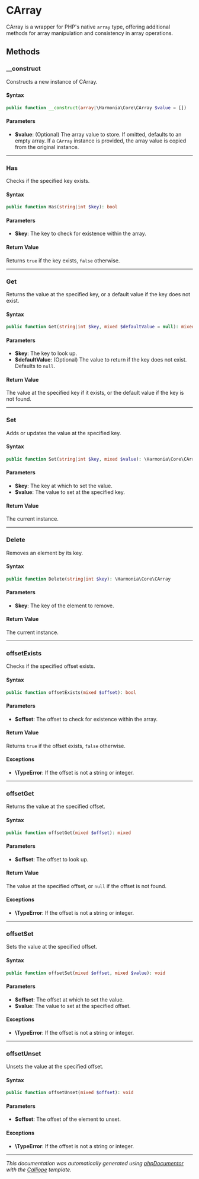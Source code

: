 # CArray

CArray is a wrapper for PHP's native `array` type, offering additional
methods for array manipulation and consistency in array operations.

## Methods

### __construct

Constructs a new instance of CArray.

#### Syntax

```php
public function __construct(array|\Harmonia\Core\CArray $value = [])
```

#### Parameters

- **$value**: (Optional) The array value to store. If omitted, defaults to an empty array. If a `CArray` instance is provided, the array value is copied from the original instance.

---

### Has

Checks if the specified key exists.

#### Syntax

```php
public function Has(string|int $key): bool
```

#### Parameters

- **$key**: The key to check for existence within the array.

#### Return Value

Returns `true` if the key exists, `false` otherwise.

---

### Get

Returns the value at the specified key, or a default value if the key
does not exist.

#### Syntax

```php
public function Get(string|int $key, mixed $defaultValue = null): mixed
```

#### Parameters

- **$key**: The key to look up.
- **$defaultValue**: (Optional) The value to return if the key does not exist. Defaults to `null`.

#### Return Value

The value at the specified key if it exists, or the default value if the key is not found.

---

### Set

Adds or updates the value at the specified key.

#### Syntax

```php
public function Set(string|int $key, mixed $value): \Harmonia\Core\CArray
```

#### Parameters

- **$key**: The key at which to set the value.
- **$value**: The value to set at the specified key.

#### Return Value

The current instance.

---

### Delete

Removes an element by its key.

#### Syntax

```php
public function Delete(string|int $key): \Harmonia\Core\CArray
```

#### Parameters

- **$key**: The key of the element to remove.

#### Return Value

The current instance.

---

### offsetExists

Checks if the specified offset exists.

#### Syntax

```php
public function offsetExists(mixed $offset): bool
```

#### Parameters

- **$offset**: The offset to check for existence within the array.

#### Return Value

Returns `true` if the offset exists, `false` otherwise.

#### Exceptions

- **\TypeError**: If the offset is not a string or integer.

---

### offsetGet

Returns the value at the specified offset.

#### Syntax

```php
public function offsetGet(mixed $offset): mixed
```

#### Parameters

- **$offset**: The offset to look up.

#### Return Value

The value at the specified offset, or `null` if the offset is not found.

#### Exceptions

- **\TypeError**: If the offset is not a string or integer.

---

### offsetSet

Sets the value at the specified offset.

#### Syntax

```php
public function offsetSet(mixed $offset, mixed $value): void
```

#### Parameters

- **$offset**: The offset at which to set the value.
- **$value**: The value to set at the specified offset.

#### Exceptions

- **\TypeError**: If the offset is not a string or integer.

---

### offsetUnset

Unsets the value at the specified offset.

#### Syntax

```php
public function offsetUnset(mixed $offset): void
```

#### Parameters

- **$offset**: The offset of the element to unset.

#### Exceptions

- **\TypeError**: If the offset is not a string or integer.

---

*This documentation was automatically generated using [phpDocumentor](http://www.phpdoc.org/) with the [Calliope](https://github.com/DaphneWebFramework/Calliope) template.*
